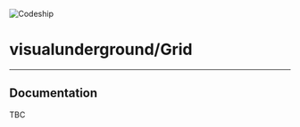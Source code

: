 ![Codeship](https://codeship.com/projects/ad3a94a0-5fcc-0134-b7ad-1efa85447d7f/status?branch=master)
# visualunderground/Grid
---
## Documentation

TBC